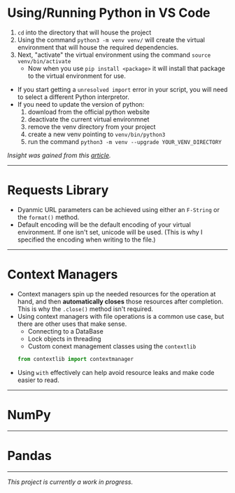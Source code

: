 # Using/Running Python in VS Code

1. `cd` into the directory that will house the project
2. Using the command `python3 -m venv venv/` will create the virtual environment that will house the required dependencies.
3. Next, "activate" the virtual environment using the command `source venv/bin/activate`
   - Now when you use `pip install <package>` it will install that package to the virtual environment for use.

- If you start getting a `unresolved import` error in your script, you will need to select a different Python interpretor.
- If you need to update the version of python:
  1.  download from the official python website
  2.  deactivate the current virtual environmnet
  3.  remove the venv directory from your project
  4.  create a new venv pointing to `venv/bin/python3`
  5.  run the command `python3 -m venv --upgrade YOUR_VENV_DIRECTORY`

_Insight was gained from this [article](https://towardsdatascience.com/virtual-environments-104c62d48c54)._

---

# Requests Library

- Dyanmic URL parameters can be achieved using either an `F-String` or the `format()` method.
- Default encoding will be the default encoding of your virtual environment. If one isn't set, unicode will be used. (This is why I specified the encoding when writing to the file.)

---

# Context Managers

- Context managers spin up the needed resources for the operation at hand, and then **automatically closes** those resources after completion. This is why the `.close()` method isn't required.
- Using context managers with file operations is a common use case, but there are other uses that make sense.
  - Connecting to a DataBase
  - Lock objects in threading
  - Custom conext management classes using the `contextlib`
  ```py
  from contextlib import contextmanager
  ```
- Using `with` effectively can help avoid resource leaks and make code easier to read.

---

# NumPy

---

# Pandas

---

_This project is currently a work in progress._
